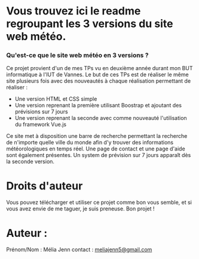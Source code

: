 # Vous trouvez ici le readme regroupant les 3 versions du site web météo.
### Qu'est-ce que le site web météo en 3 versions ?
Ce projet provient d'un de mes TPs vu en deuxième année durant mon BUT informatique à l'IUT de Vannes.
Le but de ces TPs est de réaliser le même site plusieurs fois avec des nouveautés à chaque réalisation permettant de réaliser :
- Une version HTML et CSS simple
- Une version reprenant la première utilisant Boostrap et ajoutant des prévisions sur 7 jours
- Une version reprenant la seconde avec comme nouveauté l'utilisation du framework Vue.js

Ce site met à disposition une barre de recherche permettant la recherche de n'importe quelle ville du monde afin d'y trouver des informations météorologiques en temps réel. Une page de contact et une page d'aide sont également présentes. Un system de prévision sur 7 jours apparaît dès la seconde version.

# Droits d'auteur
Vous pouvez télécharger et utiliser ce projet comme bon vous semble, et si vous avez envie de me taguer, je suis preneuse.
Bon projet !

# Auteur : 
Prénom/Nom : Mélia Jenn
contact : meliajenn5@gmail.com
